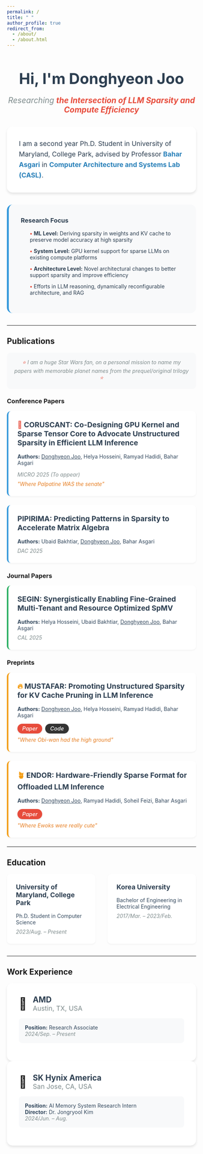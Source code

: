```yaml
---
permalink: /
title: " "
author_profile: true
redirect_from: 
  - /about/
  - /about.html
---
```


<div style="text-align: center; margin-bottom: 2rem;">
  <h1 style="font-size: 2.5rem; color: var(--text-color, #2c3e50); margin-bottom: 0.5rem;">Hi, I'm Donghyeon Joo</h1>
  <p style="font-size: 1.3rem; color: var(--text-muted, #7f8c8d); font-style: italic; margin-bottom: 2rem;">Researching <strong style="color: #e74c3c;">the Intersection of LLM Sparsity and Compute Efficiency</strong></p>
</div>

<div style="background: var(--page__background-color, #ffffff); padding: 2rem; border-radius: 15px; margin-bottom: 2rem; box-shadow: 0 4px 6px rgba(0,0,0,0.1);">
  <p style="font-size: 1.1rem; line-height: 1.6; margin: 0; color: var(--text-color, #2c3e50);">
    I am a second year Ph.D. Student in University of Maryland, College Park, advised by Professor <a href="https://cs.umd.edu/~bahar/" style="color: #2980b9; text-decoration: none; font-weight: bold;">Bahar Asgari</a> in <a href="https://casl.cs.umd.edu/" style="color: #2980b9; text-decoration: none; font-weight: bold;">Computer Architecture and Systems Lab (CASL)</a>.
  </p>
</div>

<div style="background: var(--page__background-color, #f8f9fa); padding: 2rem; border-radius: 15px; margin-bottom: 2rem; border-left: 5px solid #3498db;">
  <h3 style="color: var(--text-color, #2c3e50); margin-top: 0; margin-bottom: 1rem;">Research Focus</h3>
  <ul style="list-style: none; padding-left: 0;">
    <li style="margin-bottom: 0.8rem; padding-left: 1.5rem; position: relative; color: var(--text-color, #2c3e50);">
      <span style="color: #e74c3c; font-weight: bold;">•</span> <strong>ML Level:</strong> Deriving sparsity in weights and KV cache to preserve model accuracy at high sparsity
    </li>
    <li style="margin-bottom: 0.8rem; padding-left: 1.5rem; position: relative; color: var(--text-color, #2c3e50);">
      <span style="color: #e74c3c; font-weight: bold;">•</span> <strong>System Level:</strong> GPU kernel support for sparse LLMs on existing compute platforms
    </li>
    <li style="margin-bottom: 0.8rem; padding-left: 1.5rem; position: relative; color: var(--text-color, #2c3e50);">
      <span style="color: #e74c3c; font-weight: bold;">•</span> <strong>Architecture Level:</strong> Novel architectural changes to better support sparsity and improve efficiency
    </li>
    <li style="margin-bottom: 0.8rem; padding-left: 1.5rem; position: relative; color: var(--text-color, #2c3e50);">
      <span style="color: #e74c3c; font-weight: bold;">•</span> Efforts in LLM reasoning, dynamically reconfigurable architecture, and RAG 
    </li>
  </ul>
</div>

---

## Publications

<div style="background: var(--page__background-color, #f8f9fa); padding: 1rem; border-radius: 10px; margin-bottom: 1rem;">
  <p style="font-style: italic; color: var(--text-muted, #7f8c8d); margin: 0; text-align: center;">
    <span style="color: #e74c3c;">⭐</span> I am a huge Star Wars fan, on a personal mission to name my papers with memorable planet names from the prequel/original trilogy <span style="color: #e74c3c;">⭐</span>
  </p>
</div>

### Conference Papers
<div style="background: var(--page__background-color, #ffffff); padding: 1.5rem; border-radius: 10px; margin-bottom: 1.5rem; box-shadow: 0 2px 4px rgba(0,0,0,0.05); border-left: 4px solid #3498db;">
  <h4 style="color: var(--text-color, #2c3e50); margin-top: 0; margin-bottom: 1rem; font-size: 1.2rem;">
    <span style="color: #e74c3c;">🌃</span> <strong>CORUSCANT: Co-Designing GPU Kernel and Sparse Tensor Core to Advocate Unstructured Sparsity in Efficient LLM Inference</strong>
  </h4>
  <p style="margin-bottom: 0.5rem; color: var(--text-color, #34495e);"><strong>Authors:</strong> <u>Donghyeon Joo</u>, Helya Hosseini, Ramyad Hadidi, Bahar Asgari</p>
  <p style="margin-bottom: 0.5rem; color: var(--text-muted, #7f8c8d);"><em>MICRO 2025 (To appear)</em></p>
  <p style="margin: 0; font-style: italic; color: #e67e22;">"Where Palpatine WAS the senate"</p>
</div>

<div style="background: var(--page__background-color, #ffffff); padding: 1.5rem; border-radius: 10px; margin-bottom: 1.5rem; box-shadow: 0 2px 4px rgba(0,0,0,0.05); border-left: 4px solid #3498db;">
  <h4 style="color: var(--text-color, #2c3e50); margin-top: 0; margin-bottom: 1rem; font-size: 1.2rem;">
    <strong>PIPIRIMA: Predicting Patterns in Sparsity to Accelerate Matrix Algebra</strong>
  </h4>
  <p style="margin-bottom: 0.5rem; color: var(--text-color, #34495e);"><strong>Authors:</strong> Ubaid Bakhtiar, <u>Donghyeon Joo</u>, Bahar Asgari</p>
  <p style="margin: 0; color: var(--text-muted, #7f8c8d);"><em>DAC 2025</em></p>
</div>

### Journal Papers
<div style="background: var(--page__background-color, #ffffff); padding: 1.5rem; border-radius: 10px; margin-bottom: 1.5rem; box-shadow: 0 2px 4px rgba(0,0,0,0.05); border-left: 4px solid #27ae60;">
  <h4 style="color: var(--text-color, #2c3e50); margin-top: 0; margin-bottom: 1rem; font-size: 1.2rem;">
    <span style="color: #27ae60;"></span> <strong>SEGIN: Synergistically Enabling Fine-Grained Multi-Tenant and Resource Optimized SpMV</strong>
  </h4>
  <p style="margin-bottom: 0.5rem; color: var(--text-color, #34495e);"><strong>Authors:</strong> Helya Hosseini, Ubaid Bakhtiar, <u>Donghyeon Joo</u>, Bahar Asgari</p>
  <p style="margin: 0; color: var(--text-muted, #7f8c8d);"><em>CAL 2025</em></p>
</div>

### Preprints
<div style="background: var(--page__background-color, #ffffff); padding: 1.5rem; border-radius: 10px; margin-bottom: 1.5rem; box-shadow: 0 2px 4px rgba(0,0,0,0.05); border-left: 4px solid #f39c12;">
  <h4 style="color: var(--text-color, #2c3e50); margin-top: 0; margin-bottom: 1rem; font-size: 1.2rem;">
    <span style="color: #f39c12;">🔥</span> <strong>MUSTAFAR: Promoting Unstructured Sparsity for KV Cache Pruning in LLM Inference</strong>
  </h4>
  <p style="margin-bottom: 0.5rem; color: var(--text-color, #34495e);"><strong>Authors:</strong> <u>Donghyeon Joo</u>, Helya Hosseini, Ramyad Hadidi, Bahar Asgari</p>
  <p style="margin-bottom: 0.5rem; color: var(--text-muted, #7f8c8d);"><em><a href="https://arxiv.org/abs/2505.22913" style="display: inline-block; background: #e74c3c; color: white; padding: 0.3rem 0.8rem; border-radius: 15px; text-decoration: none; font-size: 0.9rem; font-weight: 500; box-shadow: 0 2px 4px rgba(0,0,0,0.1); transition: all 0.2s ease; margin-right: 0.5rem;">Paper</a><a href="https://github.com/dhjoo98/mustafar" style="display: inline-block; background: #333; color: white; padding: 0.3rem 0.8rem; border-radius: 15px; text-decoration: none; font-size: 0.9rem; font-weight: 500; box-shadow: 0 2px 4px rgba(0,0,0,0.1); transition: all 0.2s ease;">Code</a></em></p>
  <p style="margin: 0; font-style: italic; color: #e67e22;">"Where Obi-wan had the high ground"</p>
</div>

<div style="background: var(--page__background-color, #ffffff); padding: 1.5rem; border-radius: 10px; margin-bottom: 1.5rem; box-shadow: 0 2px 4px rgba(0,0,0,0.05); border-left: 4px solid #f39c12;">
  <h4 style="color: var(--text-color, #2c3e50); margin-top: 0; margin-bottom: 1rem; font-size: 1.2rem;">
    <span style="color: #f39c12;">🪴</span> <strong>ENDOR: Hardware-Friendly Sparse Format for Offloaded LLM Inference</strong>
  </h4>
  <p style="margin-bottom: 0.5rem; color: var(--text-color, #34495e);"><strong>Authors:</strong> <u>Donghyeon Joo</u>, Ramyad Hadidi, Soheil Feizi, Bahar Asgari</p>
  <p style="margin-bottom: 0.5rem; color: var(--text-muted, #7f8c8d);"><em><a href="https://arxiv.org/abs/2406.11674" style="display: inline-block; background: #e74c3c; color: white; padding: 0.3rem 0.8rem; border-radius: 15px; text-decoration: none; font-size: 0.9rem; font-weight: 500; box-shadow: 0 2px 4px rgba(0,0,0,0.1); transition: all 0.2s ease;">Paper</a></em></p>
  <p style="margin: 0; font-style: italic; color: #e67e22;">"Where Ewoks were really cute"</p>
</div>

---

## Education

<div style="display: flex; gap: 2rem; margin-bottom: 2rem;">
  <div style="flex: 1; background: var(--page__background-color, #ffffff); padding: 1.5rem; border-radius: 10px; box-shadow: 0 2px 4px rgba(0,0,0,0.05);">
    <h4 style="color: var(--text-color, #2c3e50); margin-top: 0; margin-bottom: 1rem; font-size: 1.1rem;">
      <span style="color: #3498db;"></span> <strong>University of Maryland, College Park</strong>
    </h4>
    <p style="margin-bottom: 0.5rem; color: var(--text-color, #34495e);">Ph.D. Student in Computer Science</p>
    <p style="margin: 0; color: var(--text-muted, #7f8c8d);"><em>2023/Aug. – Present</em></p>
  </div>
  
  <div style="flex: 1; background: var(--page__background-color, #ffffff); padding: 1.5rem; border-radius: 10px; box-shadow: 0 2px 4px rgba(0,0,0,0.05);">
    <h4 style="color: var(--text-color, #2c3e50); margin-top: 0; margin-bottom: 1rem; font-size: 1.1rem;">
      <span style="color: #27ae60;"></span> <strong>Korea University</strong>
    </h4>
    <p style="margin-bottom: 0.5rem; color: var(--text-color, #34495e);">Bachelor of Engineering in Electrical Engineering</p>
    <p style="margin: 0; color: var(--text-muted, #7f8c8d);"><em>2017/Mar. – 2023/Feb.</em></p>
  </div>
</div>

---

## Work Experience

<div style="background: var(--page__background-color, #ffffff); padding: 2rem; border-radius: 15px; box-shadow: 0 4px 6px rgba(0,0,0,0.1);">
  <div style="display: flex; align-items: center; margin-bottom: 1rem;">
    <span style="font-size: 2rem; margin-right: 1rem;">🔬</span>
    <div>
      <h4 style="color: var(--text-color, #2c3e50); margin: 0; font-size: 1.3rem;"><strong>AMD</strong></h4>
      <p style="margin: 0; color: var(--text-muted, #7f8c8d); font-size: 1.1rem;">Austin, TX, USA</p>
    </div>
  </div>
  <div style="background: var(--page__background-color, #f8f9fa); padding: 1rem; border-radius: 8px; margin-bottom: 1rem;">
    <p style="margin: 0; color: var(--text-color, #34495e);"><strong>Position:</strong> Research Associate</p>
    <p style="margin: 0; color: var(--text-muted, #7f8c8d);"><em>2024/Sep. – Present</em></p>
  </div>
</div>

<div style="background: var(--page__background-color, #ffffff); padding: 2rem; border-radius: 15px; box-shadow: 0 4px 6px rgba(0,0,0,0.1);">
  <div style="display: flex; align-items: center; margin-bottom: 1rem;">
    <span style="font-size: 2rem; margin-right: 1rem;">🏢</span>
    <div>
      <h4 style="color: var(--text-color, #2c3e50); margin: 0; font-size: 1.3rem;"><strong>SK Hynix America</strong></h4>
      <p style="margin: 0; color: var(--text-muted, #7f8c8d); font-size: 1.1rem;">San Jose, CA, USA</p>
    </div>
  </div>
  <div style="background: var(--page__background-color, #f8f9fa); padding: 1rem; border-radius: 8px; margin-bottom: 1rem;">
    <p style="margin: 0; color: var(--text-color, #34495e);"><strong>Position:</strong> AI Memory System Research Intern</p>
    <p style="margin: 0; color: var(--text-color, #34495e);"><strong>Director:</strong> Dr. Jongryool Kim</p>
    <p style="margin: 0; color: var(--text-muted, #7f8c8d);"><em>2024/Jun. – Aug.</em></p>
  </div>
</div>
